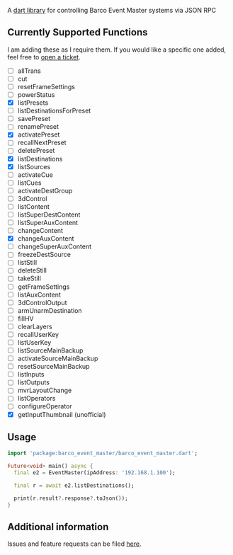 A [dart library][1] for controlling Barco Event Master systems via JSON RPC

## Currently Supported Functions
I am adding these as I require them. If you would like a specific one added, feel free to [open a ticket][2].

- [ ] allTrans
- [ ] cut
- [ ] resetFrameSettings
- [ ] powerStatus
- [x] listPresets
- [ ] listDestinationsForPreset
- [ ] savePreset
- [ ] renamePreset
- [x] activatePreset
- [ ] recallNextPreset
- [ ] deletePreset
- [x] listDestinations
- [x] listSources
- [ ] activateCue
- [ ] listCues
- [ ] activateDestGroup
- [ ] 3dControl
- [ ] listContent
- [ ] listSuperDestContent
- [ ] listSuperAuxContent
- [ ] changeContent
- [x] changeAuxContent
- [ ] changeSuperAuxContent
- [ ] freezeDestSource
- [ ] listStill
- [ ] deleteStill
- [ ] takeStill
- [ ] getFrameSettings
- [ ] listAuxContent
- [ ] 3dControlOutput
- [ ] armUnarmDestination
- [ ] fillHV
- [ ] clearLayers
- [ ] recallUserKey
- [ ] listUserKey
- [ ] listSourceMainBackup
- [ ] activateSourceMainBackup
- [ ] resetSourceMainBackup
- [ ] listInputs
- [ ] listOutputs
- [ ] mvrLayoutChange
- [ ] listOperators
- [ ] configureOperator
- [x] getInputThumbnail (unofficial)

## Usage

```dart
import 'package:barco_event_master/barco_event_master.dart';

Future<void> main() async {
  final e2 = EventMaster(ipAddress: '192.168.1.100');

  final r = await e2.listDestinations();

  print(r.result?.response?.toJson());
}

```

## Additional information

Issues and feature requests can be filed [here][2].

[1]: https://pub.dev/packages/barco_event_master
[2]: https://github.com/point-source/barco_event_master/issues